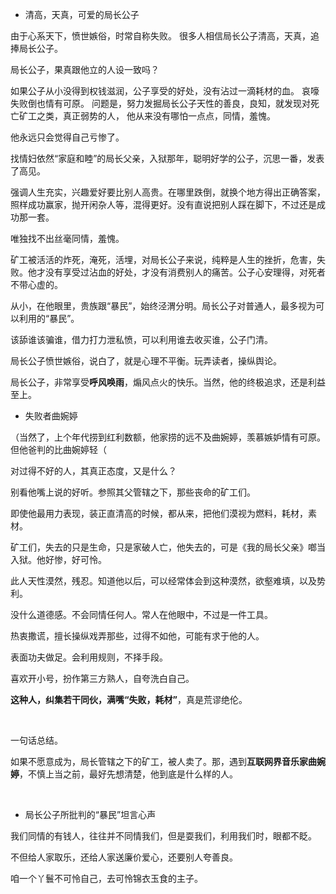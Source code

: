 - 清高，天真，可爱的局长公子

由于心系天下，愤世嫉俗，时常自称失败。
很多人相信局长公子清高，天真，追捧局长公子。

局长公子，果真跟他立的人设一致吗？

如果公子从小没得到权钱滋润，公子享受的好处，没有沾过一滴耗材的血。
哀嚎失败倒也情有可原。
问题是，努力发掘局长公子天性的善良，良知，就发现对死亡矿工之类，真正弱势的人，
他从来没有哪怕一点点，同情，羞愧。

他永远只会觉得自己亏惨了。

找情妇依然“家庭和睦”的局长父亲，入狱那年，聪明好学的公子，沉思一番，发表了高见。

强调人生充实，兴趣爱好要比别人高贵。在哪里跌倒，就换个地方得出正确答案，照样成功赢家，抛开闲杂人等，混得更好。没有直说把别人踩在脚下，不过还是成功那一套。

唯独找不出丝毫同情，羞愧。

矿工被活活的炸死，淹死，活埋，对局长公子来说，纯粹是人生的挫折，危害，失败。他才没有享受过沾血的好处，才没有消费别人的痛苦。公子心安理得，对死者不带心虚的。

从小，在他眼里，贵族跟“暴民”，始终泾渭分明。局长公子对普通人，最多视为可以利用的“暴民”。

该舔谁该骗谁，借力打力泄私愤，可以利用谁去收买谁，公子门清。

局长公子愤世嫉俗，说白了，就是心理不平衡。玩弄读者，操纵舆论。

局长公子，非常享受**呼风唤雨**，煽风点火的快乐。当然，他的终极追求，还是利益至上。

- 失败者曲婉婷

（当然了，上个年代捞到红利数额，他家捞的远不及曲婉婷，羡慕嫉妒情有可原。但他爸判的比曲婉婷轻（


对过得不好的人，其真正态度，又是什么？

别看他嘴上说的好听。参照其父管辖之下，那些丧命的矿工们。

即使他最用力表现，装正直清高的时候，都从来，把他们漠视为燃料，耗材，素材。

矿工们，失去的只是生命，只是家破人亡，他失去的，可是《我的局长父亲》啷当入狱。他好惨，好可怜。 

此人天性漠然，残忍。知道他以后，可以经常体会到这种漠然，欲壑难填，以及势利。

没什么道德感。不会同情任何人。常人在他眼中，不过是一件工具。

热衷撒谎，擅长操纵戏弄那些，过得不如他，可能有求于他的人。

表面功夫做足。会利用规则，不择手段。

喜欢开小号，扮作第三方熟人，自夸洗白自己。

**这种人，纠集若干同伙，满嘴“失败，耗材”**，真是荒谬绝伦。

</br>

一句话总结。

如果不愿意成为，局长管辖之下的矿工，被人卖了。那，遇到**互联网界音乐家曲婉婷**，不慎上当之前，最好先想清楚，他到底是什么样的人。

</br>

- 局长公子所批判的“暴民”坦言心声

我们同情的有钱人，往往并不同情我们，但是耍我们，利用我们时，眼都不眨。

不但给人家取乐，还给人家送廉价爱心，还要别人夸善良。

咱一个丫鬟不可怜自己，去可怜锦衣玉食的主子。
